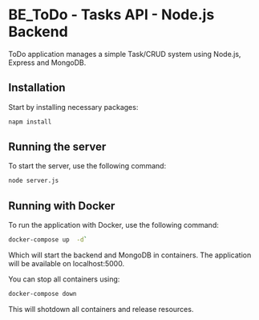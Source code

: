 # BE_ToDo - Tasks API - Node.js Backend

ToDo application manages a simple Task/CRUD system using Node.js, Express and MongoDB.

## Installation

Start by installing necessary packages: 

```sh
napm install
```

## Running the server

To start the server, use the following command:

```sh
node server.js
```

## Running with Docker

To run the application with Docker, use the following command:

```sh
docker-compose up  -d`
```

Which will start the backend and MongoDB in containers. The application will be available on localhost:5000.

You can stop all containers using:

```sh
docker-compose down
```

This will shotdown all containers and release resources.